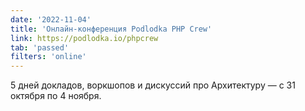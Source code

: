```yaml
---
date: '2022-11-04'
title: 'Онлайн-конференция Podlodka PHP Crew'
link: https://podlodka.io/phpcrew
tab: 'passed'
filters: 'online'
---
```


5 дней докладов, воркшопов и дискуссий про Архитектуру — с 31 октября по 4 ноября.
